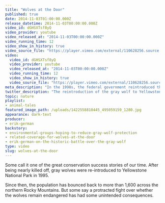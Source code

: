 ```yaml
---
title: "Wolves at the Door"
published: true
date: 2014-11-03T01:00:00.000Z
release_datetime: 2014-11-03T00:00:00.000Z
video_id: dGHSXTsf8yQ
video_provider: youtube
video_released_at: "2014-11-03T00:00:00.000Z"
video_running_time: 12
video_show_in_history: true
video_source_file: "https://player.vimeo.com/external/110628256.source.mov?s=bacf53b958d0cf2355161f0df3942dd5&profile_id=0&download=1"
video:
  video_id: dGHSXTsf8yQ
  video_provider: youtube
  video_released_at: "2014-11-03T00:00:00.000Z"
  video_running_time: 12
  video_show_in_history: true
  video_source_file: "https://player.vimeo.com/external/110628256.source.mov?s=bacf53b958d0cf2355161f0df3942dd5&profile_id=0&download=1"
meta_description: "In the 1990s, the federal government reintroduced the gray wolf to Yellowstone National Park. It was considered a big success. And that’s when the real fight began. "
twitter_description: "The reintroduction of the gray wolf to Yellowstone was a success. And that’s when the trouble began "
topic: nature
playlist:
- animal-tales
featured_image_path: /uploads/1422558810445_495059159_1280.jpg
appearance: dark-text
producer:
- erik-german
backstory:
- environmental-groups-hoping-to-reduce-gray-wolf-protection
- related-coverage-for-wolves-at-the-door
- erik-german-on-the-historic-battle-over-the-gray-wolf
type: video
slug: wolves-at-the-door
---
```


Some call it one of the great conservation success stories of our time. After being nearly killed off, gray wolves were re-introduced to Yellowstone National Park in 1995.

Since then, the population has bounced back to more than 1,600 across the northern Rocky Mountains. But some say a protracted fight over whether the wolves remain endangered has had some unintended consequences.

